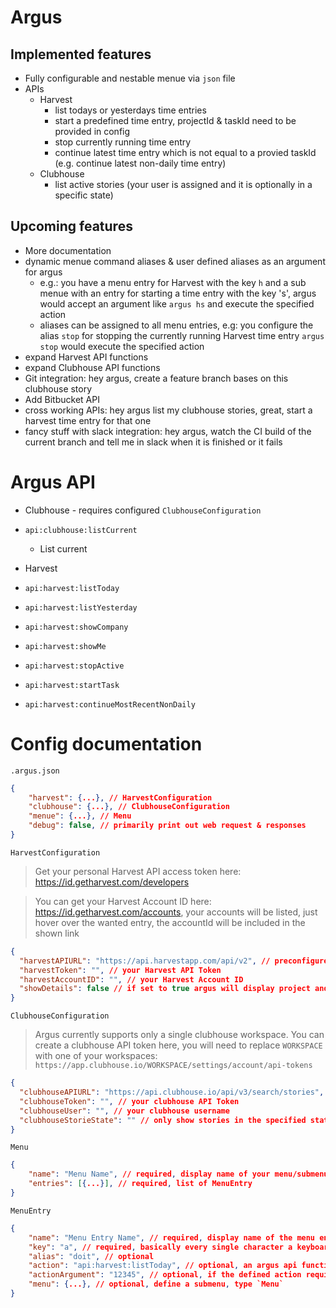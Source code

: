 # Argus

## Implemented features

- Fully configurable and nestable menue via `json` file
- APIs
  - Harvest
    - list todays or yesterdays time entries
    - start a predefined time entry, projectId & taskId need to be provided in config
    - stop currently running time entry
    - continue latest time entry which is not equal to a provied taskId (e.g. continue latest non-daily time entry)
  - Clubhouse
    - list active stories (your user is assigned and it is optionally in a specific state)

## Upcoming features

- More documentation
- dynamic menue command aliases & user defined aliases as an argument for argus
  - e.g.: you have a menu entry for Harvest with the key `h` and a sub menue with an entry for starting a time entry with the key 's', argus would accept an argument like `argus hs` and execute the specified action
  - aliases can be assigned to all menu entries, e.g: you configure the alias `stop` for stopping the currently running Harvest time entry `argus stop` would execute the specified action
- expand Harvest API functions
- expand Clubhouse API functions
- Git integration: hey argus, create a feature branch bases on this clubhouse story
- Add Bitbucket API
- cross working APIs: hey argus list my clubhouse stories, great, start a harvest time entry for that one
- fancy stuff with slack integration: hey argus, watch the CI build of the current branch and tell me in slack when it is finished or it fails

# Argus API

- Clubhouse - requires configured `ClubhouseConfiguration`
- `api:clubhouse:listCurrent`

  - List current

- Harvest
- `api:harvest:listToday`
- `api:harvest:listYesterday`
- `api:harvest:showCompany`
- `api:harvest:showMe`
- `api:harvest:stopActive`

- `api:harvest:startTask`
- `api:harvest:continueMostRecentNonDaily`

# Config documentation

`.argus.json`

```json
{
    "harvest": {...}, // HarvestConfiguration
    "clubhouse": {...}, // ClubhouseConfiguration
    "menue": {...}, // Menu
    "debug": false, // primarily print out web request & responses
}
```

`HarvestConfiguration`

> Get your personal Harvest API access token here: https://id.getharvest.com/developers

> You can get your Harvest Account ID here: https://id.getharvest.com/accounts, your accounts will be listed, just hover over the wanted entry, the accountId will be included in the shown link

```json
{
  "harvestAPIURL": "https://api.harvestapp.com/api/v2", // preconfigured
  "harvestToken": "", // your Harvest API Token
  "harvestAccountID": "", // your Harvest Account ID
  "showDetails": false // if set to true argus will display project and task ids, this makes it easier to find wanted ids for preconfiguring actions
}
```

`ClubhouseConfiguration`

> Argus currently supports only a single clubhouse workspace. You can create a clubhouse API token here, you will need to replace `WORKSPACE` with one of your workspaces: `https://app.clubhouse.io/WORKSPACE/settings/account/api-tokens`

```json
{
  "clubhouseAPIURL": "https://api.clubhouse.io/api/v3/search/stories", // preconfigured
  "clubhouseToken": "", // your clubhouse API Token
  "clubhouseUser": "", // your clubhouse username
  "clubhouseStorieState": "" // only show stories in the specified state, e.g.: "In Development"
}
```

`Menu`

```json
{
    "name": "Menu Name", // required, display name of your menu/submenu
    "entries": [{...}], // required, list of MenuEntry
}

```

`MenuEntry`

```json
{
    "name": "Menu Entry Name", // required, display name of the menu entry
    "key": "a", // required, basically every single character a keyboard can create, commonly used are a-z and 0-9
    "alias": "doit", // optional
    "action": "api:harvest:listToday", // optional, an argus api function
    "actionArgument": "12345", // optional, if the defined action requires an argument it can be defined here
    "menu": {...}, // optional, define a submenu, type `Menu`
}

```
